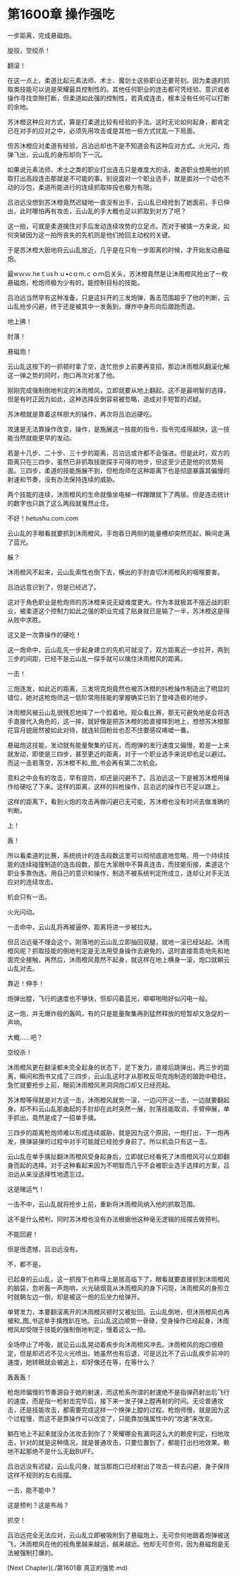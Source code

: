 # 第1600章 操作强吃

一步距离，完成悬磁炮。

旋投，空绞杀！

翻滚！

在这一点上，柔道比起元素法师、术士、魔剑士这些职业还要苛刻。因为柔道的抓取类技能可以说是荣耀最具控制性的。其他任何职业的连击都可凭经验、意识或者操作寻找空隙打断，但柔道如此强的控制性，若真成连击，根本没有任何可以打断的余地。

苏沐橙这种应对方式，算是打柔道比较有经验的手法。这时无论如何起身，都肯定已在对手的应对之中，必须先用攻击或是其他一些方式扰乱一下局面。

但苏沐橙应对柔道有经验，吕泊远却也不是不知道会有这种应对方式。火光闪，炮弹飞出，云山乱的身形却向下一沉。

如果说元素法师、术士之类的职业打出连击只是难度大的话，柔道职业想用他的抓取打出高段连击那就是不可能的事。别说面对一个职业选手，就是面对一个动也不动的沙包，柔道所能进行的连续抓取摔投也极为有限。

吕泊远没想到苏沐橙竟然迟疑地一直没有出手，云山乱已经抢到了她面前，手已伸出，此时哪怕再有攻击，云山乱的手大概也足以抓取到对方了吧？

这一拍，可就是柔道擒住对手后发动连续攻势的立足点。而对于被擒一方来说，如何突破因为这一拍所丧失的先机则是他们抢回主动权的关键。

于是苏沐橙大胆地将云山乱放近，几乎是在只有一步距离的时候，才开始发动悬磁炮。

最wｗｗ.heｔusｈｕ•cｏm.ｃｏｍ后关头，苏沐橙竟然是让沐雨橙风抢出了一枚悬磁炮，枪炮师极为少有的，能控制目标的技能。

吕泊远当然早有这种准备，只是这抖开的三发炮弹，轰击范围超乎了他的判断，云山乱抢步闪避，终于还是被其中一发轰到，爆炸中身形向后踉跄而退。

地上拂！

肘落！

悬磁炮！

云山乱这按下的一抓顿时拿了空，连忙抢步上前要再变招，那边沐雨橙风翻滚化解这一弹之势的同时，炮口再次对准了他。

刚刚完成强制倒地判定的沐雨橙风，立即就要从地上翻起。这不是最明智的选择，但是有时正因为如此，这种选择反倒容易被忽略，造成对手短暂的迟疑。

苏沐橙就是靠着这样胆大的操作，再次将吕泊远硬吃。

攻速是无法靠操作改变，操作，是施展这一技能的指令，指令完成得越快，这一技能当然就能更早的发动。

若是十几步、二十步、三十步的距离，吕泊远或许都不会强进。但是此时，双方的距离只在三四步，虽然已非抓取技能探手可得的地步，但这至少还是他的优势局面。三四步，柔道的技能施展不到，但枪炮师在这种距离下也是彻底暴露其偏慢的射速和节奏，没有办法保持连续的威胁。

两个技能的连续，沐雨橙风的生命就像坐电梯一样蹭蹭就下了两层。但是连击统计的数字也只跳了这么两段就戛然止住。

不好！hetushu.com.com

云山乱的手眼看就要抓到沐雨橙风，手炮吞日两侧的能量槽却突然亮起，瞬间走满了蓝光。

躲？

沐雨橙风不起来，云山乱索性也倒下去，横出的手肘直切沐雨橙风的咽喉要害。

吕泊远意识到了，但是已经迟了。

这对于角色职业是枪炮师的苏沐橙来说无疑难度更大。作为本就极其不擅近战的职业，被柔道这个控制力如此之强的职业完成了贴身就已是输了一半，苏沐橙这是得从败中求胜。

这又是一次靠操作的硬吃！

这一炮命中，云山乱先一步起身建立的先机可就没了，双方距离近一步拉开，两到三步的间距，已经不是云山乱一探手就可以擒住沐雨橙风的距离。

一击！

三炮连发，如此近的距离，三发坦克炮竟然也被苏沐橙的抖枪操作制造出了明显的错位，她对这枪炮师这一低阶常用技能的掌握确实已到了登峰造极的地步。

沐雨橙风被云山乱很残忍地摔了一个脸着地。观众看比赛，那无可避免地是会将选手直接代入角色的，这一摔，就好像是把苏沐橙的脸直接摔到地上，想想苏沐橙那花容月貌居然被如此对待，就连轮回粉丝也忍不住要感叹唏嘘一番。

悬磁炮这技能，发动就有能量聚集的征兆，而炮弹的发行速度又偏慢，若是一上来就发动，即使是三四步，甚至更近的距离，对于一个职业选手来说却也足以避过。而这一击若落空，苏沐橙不和_图_书会再有第二次机会。

意料之中会有的攻击，早有提防，却还是闪避不了。吕泊远这一下是被苏沐橙用操作给硬吃了下来。这样的距离，这样的抖枪操作，吕泊远的操作已不足以跟上。

这样的距离下，看到火炮的攻击再做闪避已无可能，苏沐橙也没有时间去做准确的判断。

上！

轰！

所以看柔道的比赛，系统统计的连击段数这里可以彻彻底底地忽略，用一个持续技能的连续碰撞制造的连击段数，那在大家眼中不算真连击，而技能衔接，柔道这个职业多靠伪连。用自己的意识和操作，制造不被系统判定所成立，连却让对手无法应对的连续攻击。

机会只有一击。

火光闪动。

一击命中，云山乱将再被逼停，距离将进一步被拉大。

但吕泊远毫不理会这个。刚落地的云山乱立即抽回双腿，就地一滚已经站起。沐雨橙风呢？抓取技能的倒地判定是无法用受身操作去避免的，这时直接乖乖地先和地面完全接触，再然后，沐雨橙风竟然不起身，就这样在地上横身一滚，炮口就朝云山乱对去。

靠近！伸手！

炮弹出膛，飞行的速度也不够快，但却闪着蓝光，噼噼啪啪好似闪电一般。

这一炮，并无爆炸般的轰鸣，有的只是能量聚集再到猛然释放的短暂却又急促的一声响。

大概……吧？

空绞杀！

沐雨橙风更在翻滚都未完全起身的状态下，足下发力，直接后跳弹出，两三步的距离，瞬间和图书又成了三四步，云山乱这时才从那枚反坦克炮制造的踉跄中稳住，急忙就要抢步上前，眼前沐雨橙风黑洞洞炮口却又已经亮起。

苏沐橙等得就是对方这一击，沐雨橙风就势一滚，一边闪开这一击，一边就要翻起身。却不料云山乱那曲起的手肘却在此时突然一展，肘落技能取消，手臂伸展，单手抓出，竟然是成了一招单手擒。

三四步的距离枪炮师难以形成连续威胁，就是因为这个原因，一炮打出，下一炮再发，换弹装弹的过程中对手可能就已经抢步身前了。所以机会只有这一击。

云山乱在单手擒扯翻沐雨橙风受身起身后，立即就已经看死了沐雨橙风可以立即翻身而起的选择。对于这种看起来因为不明智而几乎不会被职业选手选择的方案，吕泊远从来没选择性地遗忘过。

这是赌运气！

一击不中，云山乱就将抢步上前，重新将沐雨橙风纳入他的抓取范围。

这不是什么预判，同时苏沐橙也没有办法根据他这种毫无逻辑的摇摆去做预判。

不能回避！

但是很遗憾，吕泊远没有。

不，都不是。

已起身的云山乱，这一抓按下也称得上是居高临下了，眼看就要直接抓到沐雨橙风的脑袋，忽听轰一声炮响，火光硝烟竟从沐雨橙风的身下闪现，沐雨橙风的身形立时就朝左边一倒，却是被这一炮的后坐力给弹开。

单臂发力，本要翻滚离开的沐雨橙风顿时又被扯回。云山乱倒地，但沐雨橙风也再被和_图_书这单手擒拽趴在地。云山乱这边顺势一骨碌，受身操作已经起身，沐雨橙风却受限于技能的强制倒地判定，慢着这么一拍。

全场停止了呼吸，就见云山乱晃动着疾步向沐雨橙风冲去。沐雨橙风的炮口很稳定，但是却迟迟不见火光喷出。她虽然也有后退，可是远比不了云山乱疾步前冲的速度，她转眼就会被追上，却好像还在等，在等什么？

轰轰轰！

枪炮师偏慢的节奏源自于她的射速，而这枪系所谓的射速绝不是指弹药射出后飞行的速度，而是指一枪射击完毕后，接下来一发子弹上膛再射的时间。无论普通攻击，还是技能攻击，都需要完成这样一个换弹上膛的过程。枪炮师慢，就是因为这个过程慢，而这不是靠操作可以改变了，只能靠加强属性中的“攻速”来改变。

躺在地上不起来就没办法攻击到你了？荣耀哪会有漏洞这么大的赖皮判定，扫地攻击，针对的就是这种情况，就是普通攻击，只要位置到了，都能打出扫地效果。赖地不起那绝不是什么无敌BUFF。

吕泊远没有迟疑，云山乱闪身，就当那炮口已经射出了攻击一样去闪避，身子保持这样不规则的左右摇摆。

一击，能不能中？

这是预判？这是布局？

抓空！

吕泊远完全无法应对，云山乱立即被吸附到了悬磁炮上，无可奈何地跟着炮弹被送飞，沐雨橙风在他的视角里越来越远，越来越远。他却无可奈何，因为悬磁炮是无法被强制打爆的。



[Next Chapter](./第1601章 真正的强势.md)